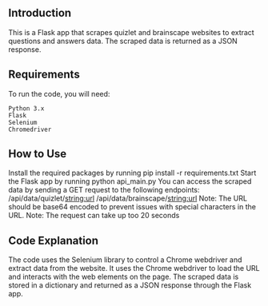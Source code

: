 ## Introduction
This is a Flask app that scrapes quizlet and brainscape websites to extract questions and answers data. The scraped data is returned as a JSON response.

## Requirements
To run the code, you will need:

```
Python 3.x
Flask
Selenium
Chromedriver
```
## How to Use
Install the required packages by running pip install -r requirements.txt
Start the Flask app by running python api_main.py
You can access the scraped data by sending a GET request to the following endpoints:
/api/data/quizlet/<string:url>
/api/data/brainscape/<string:url>
Note: The URL should be base64 encoded to prevent issues with special characters in the URL.
Note: The request can take up too 20 seconds

## Code Explanation
The code uses the Selenium library to control a Chrome webdriver and extract data from the website. It uses the Chrome webdriver to load the URL and interacts with the web elements on the page. The scraped data is stored in a dictionary and returned as a JSON response through the Flask app.
